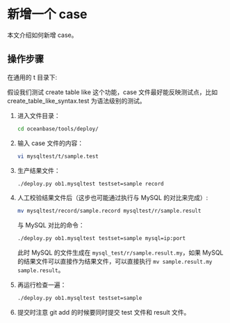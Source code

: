 # 新增一个 case

本文介绍如何新增 case。

## 操作步骤

在通用的 t 目录下:

假设我们测试 create table like 这个功能，case 文件最好能反映测试点，比如create_table_like_syntax.test 为语法级别的测试。

1. 进入文件目录：

    ```bash
    cd oceanbase/tools/deploy/
    ```

2. 输入 case 文件的内容：

    ```bash
    vi mysqltest/t/sample.test
    ```

3. 生产结果文件：

    ```bash
    ./deploy.py ob1.mysqltest testset=sample record
    ```

4. 人工校验结果文件后（这步也可能通过执行与 MySQL 的对比来完成）:

    ```bash
    mv mysqltest/record/sample.record mysqltest/r/sample.result
    ```

    与 MySQL 对比的命令：

    ```bash
    ./deploy.py ob1.mysqltest testset=sample mysql=ip:port
    ```

    此时 MySQL 的文件生成在 `mysql_test/r/sample.result.my`，如果 MySQL 的结果文件可以直接作为结果文件，可以直接执行 `mv sample.result.my sample.result`。

5. 再运行检查一遍：

    ```bash
    ./deploy.py ob1.mysqltest testset=sample 
    ```

6. 提交时注意 git add 的时候要同时提交 test 文件和 result 文件。
